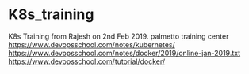 # K8s_training
K8s Training from Rajesh on 2nd Feb 2019.
palmetto training center
https://www.devopsschool.com/notes/kubernetes/
https://www.devopsschool.com/notes/docker/2019/online-jan-2019.txt
https://www.devopsschool.com/tutorial/docker/
